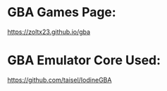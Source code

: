 # GBA Games Page:

https://zoltx23.github.io/gba

# GBA Emulator Core Used:

https://github.com/taisel/IodineGBA
